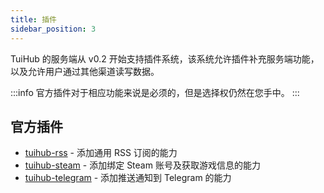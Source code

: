 ```yaml
---
title: 插件
sidebar_position: 3
---
```


TuiHub 的服务端从 v0.2 开始支持插件系统，该系统允许插件补充服务端功能，以及允许用户通过其他渠道读写数据。

:::info
官方插件对于相应功能来说是必须的，但是选择权仍然在您手中。
:::

## 官方插件

- [tuihub-rss](https://github.com/tuihub/tuihub-rss) - 添加通用 RSS 订阅的能力
- [tuihub-steam](https://github.com/tuihub/tuihub-steam) - 添加绑定 Steam 账号及获取游戏信息的能力
- [tuihub-telegram](https://github.com/tuihub/tuihub-telegram) - 添加推送通知到 Telegram 的能力
